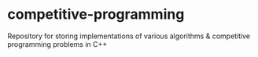 # competitive-programming
Repository for storing implementations of various algorithms &amp; competitive programming problems in C++
